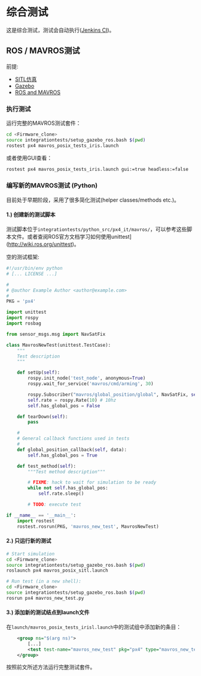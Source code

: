 # 综合测试

这是综合测试，测试会自动执行([Jenkins CI](advanced-jenkins-ci.md))。

## ROS / MAVROS测试

前提:

- [SITL仿真](simulation-sitl.md)
- [Gazebo](simulation-gazebo.md)
- [ROS and MAVROS](simulation-ros-interface.md)

### 执行测试

运行完整的MAVROS测试套件：

```sh
cd <Firmware_clone>
source integrationtests/setup_gazebo_ros.bash $(pwd)
rostest px4 mavros_posix_tests_iris.launch
```

或者使用GUI查看：

```sh
rostest px4 mavros_posix_tests_iris.launch gui:=true headless:=false
```

### 编写新的MAVROS测试 (Python)

<aside class="note">
目前处于早期阶段，采用了很多简化测试(helper classes/methods etc.)。
</aside>

#### 1.) 创建新的测试脚本

测试脚本位于`integrationtests/python_src/px4_it/mavros/`，可以参考这些脚本文件。或者查阅ROS官方文档学习如何使用unittest](http://wiki.ros.org/unittest)。

空的测试框架:

```python
#!/usr/bin/env python
# [... LICENSE ...]

#
# @author Example Author <author@example.com>
#
PKG = 'px4'

import unittest
import rospy
import rosbag

from sensor_msgs.msg import NavSatFix

class MavrosNewTest(unittest.TestCase):
    """
    Test description
    """

    def setUp(self):
        rospy.init_node('test_node', anonymous=True)
        rospy.wait_for_service('mavros/cmd/arming', 30)

        rospy.Subscriber("mavros/global_position/global", NavSatFix, self.global_position_callback)
        self.rate = rospy.Rate(10) # 10hz
        self.has_global_pos = False

    def tearDown(self):
        pass

    #
    # General callback functions used in tests
    #
    def global_position_callback(self, data):
        self.has_global_pos = True

    def test_method(self):
        """Test method description"""

        # FIXME: hack to wait for simulation to be ready
        while not self.has_global_pos:
            self.rate.sleep()

        # TODO: execute test

if __name__ == '__main__':
    import rostest
    rostest.rosrun(PKG, 'mavros_new_test', MavrosNewTest)
```

#### 2.) 只运行新的测试

```sh
# Start simulation
cd <Firmware_clone>
source integrationtests/setup_gazebo_ros.bash $(pwd)
roslaunch px4 mavros_posix_sitl.launch

# Run test (in a new shell):
cd <Firmware_clone>
source integrationtests/setup_gazebo_ros.bash $(pwd)
rosrun px4 mavros_new_test.py
```

#### 3.) 添加新的测试结点到launch文件

在`launch/mavros_posix_tests_irisl.launch`中的测试组中添加新的条目：

```xml
	<group ns="$(arg ns)">
		[...]
        <test test-name="mavros_new_test" pkg="px4" type="mavros_new_test.py" />
    </group>
```

按照前文所述方法运行完整测试套件。

